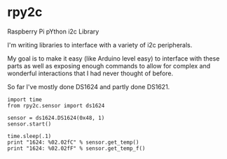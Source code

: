 # rpy2c
Raspberry Pi pYthon i2c Library

I'm writing libraries to interface with a variety of i2c peripherals.

My goal is to make it easy (like Arduino level easy) to interface with these parts as well as exposing enough commands to allow for complex and wonderful interactions that I had never thought of before.

So far I've mostly done DS1624 and partly done DS1621.

```
import time
from rpy2c.sensor import ds1624

sensor = ds1624.DS1624(0x48, 1)
sensor.start()

time.sleep(.1)
print "1624: %02.02fC" % sensor.get_temp()
print "1624: %02.02fF" % sensor.get_temp_f()
```